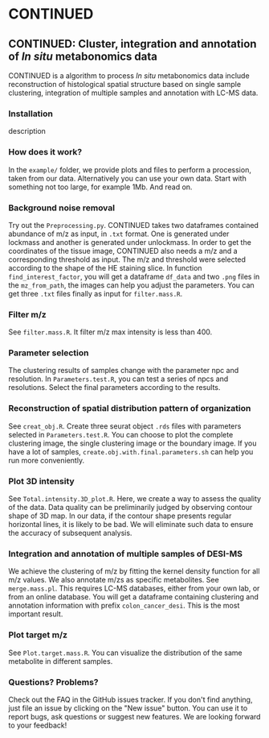 # CONTINUED
## CONTINUED: Cluster, integration and annotation of *In situ* metabonomics data
CONTINUED is a algorithm to process *In situ* metabonomics data include reconstruction of histological spatial structure based on single sample clustering, integration of multiple samples and annotation with LC-MS data.
### Installation
description
### How does it work?
In the `example/` folder, we provide plots and files to perform a procession, taken from our data. Alternatively you can use your own data. Start with something not too large, for example 1Mb. And read on.
### Background noise removal
Try out the `Preprocessing.py`. CONTINUED takes two dataframes contained abundance of m/z as input, in `.txt` format. One is generated under lockmass and another is generated under unlockmass. In order to get the coordinates of the tissue image, CONTINUED also needs a m/z and a corresponding threshold as input. The m/z and threshold were selected according to the shape of the HE staining slice. In function `find_interest_factor`, you will get a dataframe `df_data` and two `.png` files in the `mz_from_path`, the images can help you adjust the parameters. You can get three `.txt` files finally as input for `filter.mass.R`.
### Filter m/z
See `filter.mass.R`. It filter m/z max intensity is less than 400.
### Parameter selection
The clustering results of samples change with the parameter npc and resolution. In `Parameters.test.R`, you can test a series of npcs and resolutions. Select the final parameters according to the results.
### Reconstruction of spatial distribution pattern of organization
See `creat_obj.R`. Create three seurat object `.rds` files with parameters selected in `Parameters.test.R`. You can choose to plot the complete clustering image, the single clustering image or the boundary image. If you have a lot of samples, `create.obj.with.final.parameters.sh` can help you run more conveniently.
### Plot 3D intensity
See `Total.intensity.3D_plot.R`. Here, we create a way to assess the quality of the data. Data quality can be preliminarily judged by observing contour shape of 3D map. In our data, if the contour shape presents regular horizontal lines, it is likely to be bad. We will eliminate such data to ensure the accuracy of subsequent analysis.
### Integration and annotation of multiple samples of DESI-MS
We achieve the clustering of m/z by fitting the kernel density function for all m/z values. We also annotate m/zs as specific metabolites. See `merge.mass.pl`. This requires LC-MS databases, either from your own lab, or from an online database. You will get a dataframe containing clustering and annotation information with prefix `colon_cancer_desi`. This is the most important result.
### Plot target m/z
See `Plot.target.mass.R`. You can visualize the distribution of the same metabolite in different samples.
### Questions? Problems?
Check out the FAQ in the GitHub issues tracker. If you don't find anything, just file an issue by clicking on the "New issue" button. You can use it to report bugs, ask questions or suggest new features. We are looking forward to your feedback!



